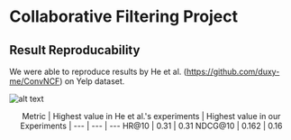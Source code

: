 # Collaborative Filtering Project

## Result Reproducability

We were able to reproduce results by He et al. (https://github.com/duxy-me/ConvNCF) on Yelp dataset.

![alt text](https://user-images.githubusercontent.com/16076960/49336939-33577480-f631-11e8-8672-491e45ac88c4.png)

<center>
Metric | Highest value in He et al.'s experiments | Highest value in our Experiments |
--- | --- | --- 
HR@10 | 0.31  | 0.31 
NDCG@10  | 0.162  | 0.16

</center>
